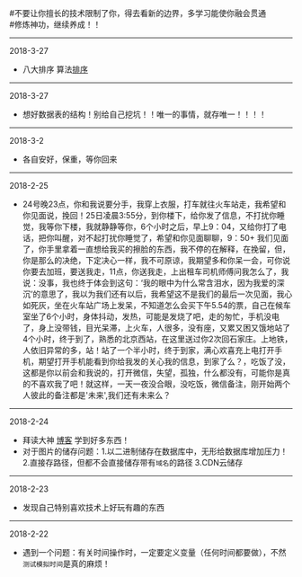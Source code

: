 #不要让你擅长的技术限制了你，得去看新的边界，多学习能使你融会贯通<br>
#修炼神功，继续养成！！

---------
2018-3-27<br>
* 八大排序 算法[排序](https://juejin.im/post/5ab9ae9cf265da23830ae617) <br>

---------
2018-3-27<br>
* 想好数据表的结构！别给自己挖坑！！唯一的事情，就存唯一！！！！

---------
2018-3-2<br>
* 各自安好，保重，等你回来

---------
2018-2-25<br>
* 24号晚23点，你和我说要分手，我穿上衣服，打车就往火车站走，我希望和你见面说，挽回！25日凌晨3:55分，到你楼下，给你发了信息，不打扰你睡觉，我等你下楼，我就静静等你，6个小时之后，早上9：04，又给你打了电话，把你叫醒，对不起打扰你睡觉了，希望和你见面聊聊，9：50+ 我们见面了，你手里拿着一直想给我买的擦脸的东西，我不停的在解释，在挽留，但，你是那么的决绝，下定决心一样，我不可原谅，我期望多和你呆一会，可你说你要去加班，要送我走，11点，你送我走，上出租车司机师傅问我怎么了，我说：没事，我也终于体会到这句：‘我的眼中为什么常含泪水，因为我爱的深沉’的意思了，我以为我们还有以后，我希望这不是我们的最后一次见面，我心如死灰，坐在火车站广场上发呆，不知道怎么会买下午5.54的票，自己在候车室坐了6个小时，身体抖动，发热，可能是发烧了吧，走的匆忙，手机没电了，身上没带钱，目光呆滞，上火车，人很多，没有座，又累又困又饿地站了4个小时，终于到了，熟悉的北京西站，在这里送过你2次回石家庄。上地铁，人依旧异常的多，站！站了一个半小时，终于到家，满心欢喜充上电打开手机，期望打开手机能看到你给我发的关心我的信息，到家了么？，吃饭了没，这都是你以前会和我说的，打开微信，失望，孤独，什么都没有，可能你是真的不喜欢我了吧！就这样，一天一夜没合眼，没吃饭，微信备注，刚开始两个人彼此的备注都是'未来',我们还有未来么？

---------
2018-2-24<br>
* 拜读大神 [博客](http://www.cnblogs.com/wangtao_20) 学到好多东西！<br>
* 对于图片的储存问题：1.以二进制储存在数据库中，无形给数据库增加压力！2.直接存路径，但都不会直接储存带有`域名`的路径 3.CDN云储存

---------
2018-2-23<br>
* 发现自己特别喜欢技术上好玩有趣的东西

----------
2018-2-22<br>
* 遇到一个问题：有关时间操作时，一定要定义变量（任何时间都要做），不然`测试模拟时间`是真的麻烦！

